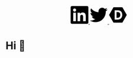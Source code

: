 <div align="center">
  <a href="https://www.linkedin.com/in/anish-pallati/">
    <img alt="LinkedIn" src="https://raw.githubusercontent.com/ap-1/ap-1/main/logos/linkedin.svg" />
  </a>
  <a href="https://twitter.com/anishpallati">
    <img alt="Twitter" src="https://raw.githubusercontent.com/ap-1/ap-1/main/logos/twitter.svg" />
  </a>
  <a href="https://devpost.com/anishpallati">
    <img alt="Devpost" src="https://raw.githubusercontent.com/ap-1/ap-1/main/logos/devpost.svg" />
  </a>
</div>

# Hi 👋
